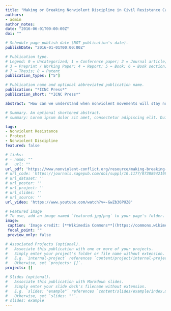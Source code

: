 ```yaml
---
title: "Making or Breaking Nonviolent Discipline in Civil Resistance Campaigns"
authors:
- admin
author_notes:
date: "2016-06-01T00:00:00Z"
doi: ""

# Schedule page publish date (NOT publication's date).
publishDate: "2016-01-01T00:00:00Z"

# Publication type.
# Legend: 0 = Uncategorized; 1 = Conference paper; 2 = Journal article;
# 3 = Preprint / Working Paper; 4 = Report; 5 = Book; 6 = Book section;
# 7 = Thesis; 8 = Patent
publication_types: ["5"]

# Publication name and optional abbreviated publication name.
publication: "*ICNC Press*"
publication_short: "*ICNC Press*"

abstract: "How can we understand when nonviolent movements will stay nonviolent? When are they likely to break down into violence? In this monograph, I analyze both what promotes and undermines nonviolent discipline in civil resistance movements. Combining quantitative research on thousands of nonviolent and violent actions with a detailed comparison of three influential cases of civil resistance during the “Color Revolutions,” the study provides important lessons for activists and organizers on the front lines, as well as for practitioners whose work may impact the outcomes of nonviolent struggles. We learn how repression consistently induces violence, as do government concessions. On the flip side, we see that structuring a campaign in an inclusive and non-hierarchical way is conducive to greater nonviolent discipline"

# Summary. An optional shortened abstract.
# summary: Lorem ipsum dolor sit amet, consectetur adipiscing elit. Duis posuere tellus ac convallis placerat. Proin tincidunt magna sed ex sollicitudin condimentum.

tags:
- Nonviolent Resistance
- Protest
- Nonviolent Discipline
featured: false

# links:
# - name: ""
#   url: ""
url_pdf: 'https://www.nonviolent-conflict.org/resource/making-breaking-nonviolent-discipline-civil-resistance-movements/'
# url_code: 'https://journals.sagepub.com/doi/suppl/10.1177/0738894219855918/suppl_file/replication_files.rar'
# url_dataset: ''
# url_poster: ''
# url_project: ''
# url_slides: ''
# url_source: ''
url_video: 'https://www.youtube.com/watch?v=-GwZb36PUZ8'

# Featured image
# To use, add an image named `featured.jpg/png` to your page's folder. 
image:
 caption: 'Image credit: [**Wikimedia Commons**](https://commons.wikimedia.org/wiki/File:Militsiya_and_orange_flowers,_Kiev.jpg)'
 focal_point: ""
 preview_only: false

# Associated Projects (optional).
#   Associate this publication with one or more of your projects.
#   Simply enter your project's folder or file name without extension.
#   E.g. `internal-project` references `content/project/internal-project/index.md`.
#   Otherwise, set `projects: []`.
projects: []

# Slides (optional).
#   Associate this publication with Markdown slides.
#   Simply enter your slide deck's filename without extension.
#   E.g. `slides: "example"` references `content/slides/example/index.md`.
#   Otherwise, set `slides: ""`.
# slides: example
---
```


